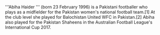 '''Abiha Haider ''' (born 23 February 1996) is a Pakistani footballer who plays as a midfielder for the Pakistan women's national football team.[1] At the club level she played for Balochistan United WFC in Pakistan.[2] Abiha also played for the Pakistan Shaheens in the Australian Football League's International Cup 2017.
